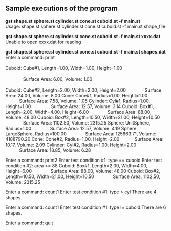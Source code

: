 
<h2>Sample executions of the program</h2>

**gst shape.st sphere.st cylinder.st cone.st cuboid.st -f main.st**
<br>Usage: shape.st sphere.st cylinder.st cone.st cuboid.st -f main.st shape_file</br>

**gst shape.st sphere.st cylinder.st cone.st cuboid.st -f main.st xxxx.dat**
<br>Unable to open xxxx.dat for reading</br>

**gst shape.st sphere.st cylinder.st cone.st cuboid.st -f main.st shapes.dat**
<br>Enter a command: print</br>
<br>Cuboid: Cube#1, Length=1.00, Width=1.00, Height=1.00</br>
<br>&nbsp;&nbsp;&nbsp;&nbsp;&nbsp;&nbsp;&nbsp;&nbsp;&nbsp;&nbsp;&nbsp;&nbsp;&nbsp;&nbsp;Surface Area: 6.00, Volume: 1.00</br>
<br>Cuboid: Cube#2, Length=2.00, Width=2.00, Height=2.00
&nbsp;&nbsp;&nbsp;&nbsp;&nbsp;&nbsp;&nbsp;&nbsp;&nbsp;&nbsp;&nbsp;&nbsp;&nbsp;&nbsp;Surface Area: 24.00, Volume: 8.00
Cone: Cone#1, Radius=1.00, Height=1.00
&nbsp;&nbsp;&nbsp;&nbsp;&nbsp;&nbsp;&nbsp;&nbsp;&nbsp;&nbsp;&nbsp;Surface Area: 7.58, Volume: 1.05
Cylinder: Cyl#1, Radius=1.00, Height=1.00
&nbsp;&nbsp;&nbsp;&nbsp;&nbsp;&nbsp;&nbsp;&nbsp;&nbsp;&nbsp;&nbsp;&nbsp;&nbsp;&nbsp;&nbsp;Surface Area: 12.57, Volume: 3.14
Cuboid: Box#1, Length=2.00, Width=4.00, Height=6.00
&nbsp;&nbsp;&nbsp;&nbsp;&nbsp;&nbsp;&nbsp;&nbsp;&nbsp;&nbsp;&nbsp;&nbsp;&nbsp;&nbsp;Surface Area: 88.00, Volume: 48.00
Cuboid: Box#2, Length=10.50, Width=21.00, Height=10.50
&nbsp;&nbsp;&nbsp;&nbsp;&nbsp;&nbsp;&nbsp;&nbsp;&nbsp;&nbsp;&nbsp;&nbsp;&nbsp;&nbsp;Surface Area: 1102.50, Volume: 2315.25
Sphere: UnitSphere, Radius=1.00
&nbsp;&nbsp;&nbsp;&nbsp;&nbsp;&nbsp;&nbsp;&nbsp;&nbsp;&nbsp;&nbsp;&nbsp;&nbsp;&nbsp;Surface Area: 12.57, Volume: 4.19
Sphere: LargeSphere, Radius=100.00
&nbsp;&nbsp;&nbsp;&nbsp;&nbsp;&nbsp;&nbsp;&nbsp;&nbsp;&nbsp;&nbsp;&nbsp;&nbsp;&nbsp;Surface Area: 125663.71, Volume: 4188790.20
Cone: Cone#2, Radius=1.00, Height=2.00
&nbsp;&nbsp;&nbsp;&nbsp;&nbsp;&nbsp;&nbsp;&nbsp;&nbsp;&nbsp;&nbsp;Surface Area: 10.17, Volume: 2.09
Cylinder: Cyl#2, Radius=1.00, Height=2.00
&nbsp;&nbsp;&nbsp;&nbsp;&nbsp;&nbsp;&nbsp;&nbsp;&nbsp;&nbsp;&nbsp;Surface Area: 18.85, Volume: 6.28

Enter a command: print2
Enter test condition #1: type == cuboid
Enter test condition #2: area >= 88
Cuboid: Box#1, Length=2.00, Width=4.00, Height=6.00
&nbsp;&nbsp;&nbsp;&nbsp;&nbsp;&nbsp;&nbsp;&nbsp;&nbsp;&nbsp;&nbsp;&nbsp;&nbsp;&nbsp;Surface Area: 88.00, Volume: 48.00
Cuboid: Box#2, Length=10.50, Width=21.00, Height=10.50
&nbsp;&nbsp;&nbsp;&nbsp;&nbsp;&nbsp;&nbsp;&nbsp;&nbsp;&nbsp;&nbsp;&nbsp;&nbsp;&nbsp;Surface Area: 1102.50, Volume: 2315.25

Enter a command: count1
Enter test condition #1: type > cyl
There are 4 shapes.

Enter a command: count1
Enter test condition #1: type != cuboid
There are 6 shapes.

Enter a command: quit
